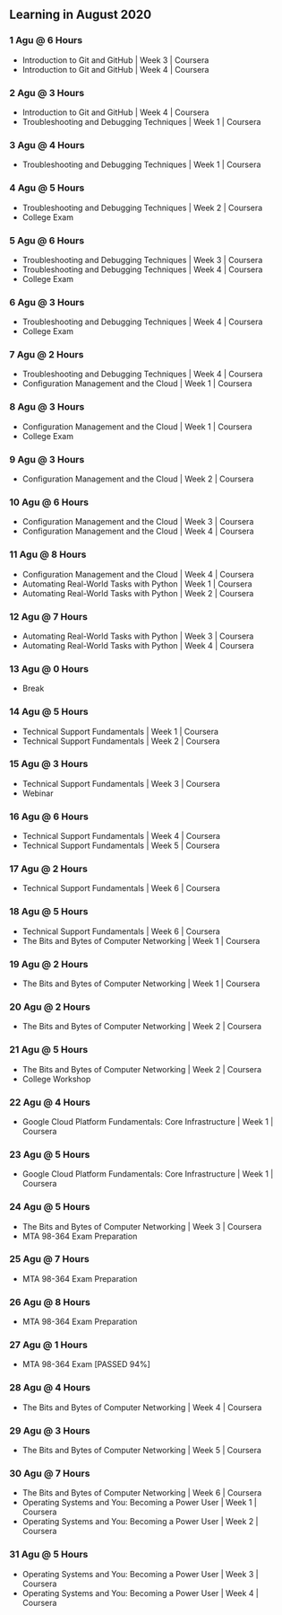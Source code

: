 ## Learning in August 2020

### 1 Agu @ 6 Hours
* Introduction to Git and GitHub | Week 3 | Coursera
* Introduction to Git and GitHub | Week 4 | Coursera

### 2 Agu @ 3 Hours
* Introduction to Git and GitHub | Week 4 | Coursera
* Troubleshooting and Debugging Techniques | Week 1 | Coursera

### 3 Agu @ 4 Hours
* Troubleshooting and Debugging Techniques | Week 1 | Coursera

### 4 Agu @ 5 Hours
* Troubleshooting and Debugging Techniques | Week 2 | Coursera
* College Exam

### 5 Agu @ 6 Hours
* Troubleshooting and Debugging Techniques | Week 3 | Coursera
* Troubleshooting and Debugging Techniques | Week 4 | Coursera
* College Exam

### 6 Agu @ 3 Hours
* Troubleshooting and Debugging Techniques | Week 4 | Coursera
* College Exam

### 7 Agu @ 2 Hours
* Troubleshooting and Debugging Techniques | Week 4 | Coursera
* Configuration Management and the Cloud | Week 1 | Coursera

### 8 Agu @ 3 Hours
* Configuration Management and the Cloud | Week 1 | Coursera
* College Exam

### 9 Agu @ 3 Hours
* Configuration Management and the Cloud | Week 2 | Coursera

### 10 Agu @ 6 Hours
* Configuration Management and the Cloud | Week 3 | Coursera
* Configuration Management and the Cloud | Week 4 | Coursera

### 11 Agu @ 8 Hours
* Configuration Management and the Cloud | Week 4 | Coursera
* Automating Real-World Tasks with Python | Week 1 | Coursera
* Automating Real-World Tasks with Python | Week 2 | Coursera

### 12 Agu @ 7 Hours
* Automating Real-World Tasks with Python | Week 3 | Coursera
* Automating Real-World Tasks with Python | Week 4 | Coursera

### 13 Agu @ 0 Hours
* Break

### 14 Agu @ 5 Hours
* Technical Support Fundamentals | Week 1 | Coursera
* Technical Support Fundamentals | Week 2 | Coursera

### 15 Agu @ 3 Hours
* Technical Support Fundamentals | Week 3 | Coursera
* Webinar

### 16 Agu @ 6 Hours
* Technical Support Fundamentals | Week 4 | Coursera
* Technical Support Fundamentals | Week 5 | Coursera

### 17 Agu @ 2 Hours
* Technical Support Fundamentals | Week 6 | Coursera

### 18 Agu @ 5 Hours
* Technical Support Fundamentals | Week 6 | Coursera
* The Bits and Bytes of Computer Networking | Week 1 | Coursera

### 19 Agu @ 2 Hours
* The Bits and Bytes of Computer Networking | Week 1 | Coursera

### 20 Agu @ 2 Hours
* The Bits and Bytes of Computer Networking | Week 2 | Coursera

### 21 Agu @ 5 Hours
* The Bits and Bytes of Computer Networking | Week 2 | Coursera
* College Workshop

### 22 Agu @ 4 Hours
* Google Cloud Platform Fundamentals: Core Infrastructure | Week 1 | Coursera

### 23 Agu @ 5 Hours
* Google Cloud Platform Fundamentals: Core Infrastructure | Week 1 | Coursera

### 24 Agu @ 5 Hours
* The Bits and Bytes of Computer Networking | Week 3 | Coursera
* MTA 98-364 Exam Preparation

### 25 Agu @ 7 Hours
* MTA 98-364 Exam Preparation

### 26 Agu @ 8 Hours
* MTA 98-364 Exam Preparation

### 27 Agu @ 1 Hours
* MTA 98-364 Exam [PASSED 94%]

### 28 Agu @ 4 Hours
* The Bits and Bytes of Computer Networking | Week 4 | Coursera

### 29 Agu @ 3 Hours
* The Bits and Bytes of Computer Networking | Week 5 | Coursera

### 30 Agu @ 7 Hours
* The Bits and Bytes of Computer Networking | Week 6 | Coursera
* Operating Systems and You: Becoming a Power User | Week 1 | Coursera
* Operating Systems and You: Becoming a Power User | Week 2 | Coursera

### 31 Agu @ 5 Hours
* Operating Systems and You: Becoming a Power User | Week 3 | Coursera
* Operating Systems and You: Becoming a Power User | Week 4 | Coursera
